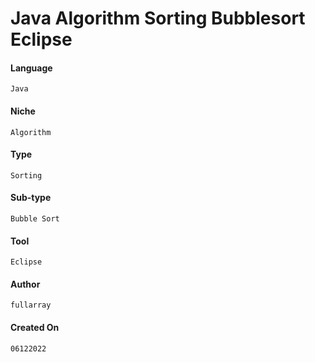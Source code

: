 # Java Algorithm Sorting Bubblesort Eclipse

#### Language

```
Java
```
  
#### Niche

```
Algorithm
```
  
#### Type

```
Sorting
```
  
#### Sub-type

```
Bubble Sort
```

#### Tool 

```
Eclipse
```
  
#### Author

```
fullarray
```

#### Created On

```
06122022
```

